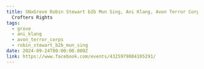 ```yaml
---
title: SNxGrove Robin Stewart b2b Mun Sing, Ani Klang, Avon Terror Corps |
  Crofters Rights
tags:
  - grove
  - ani_klang
  - avon_terror_corps
  - robin_stewart_b2b_mun_sing
date: 2024-09-24T00:00:00.000Z
link: https://www.facebook.com/events/4325979084105291/
---
```

